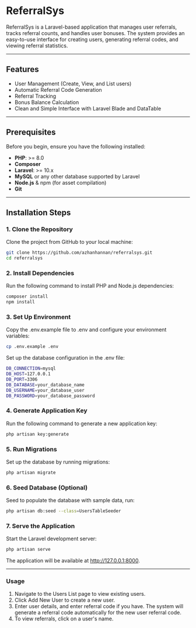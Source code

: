 # ReferralSys

ReferralSys is a Laravel-based application that manages user referrals, tracks referral counts, and handles user bonuses. The system provides an easy-to-use interface for creating users, generating referral codes, and viewing referral statistics.

---

## Features
- User Management (Create, View, and List users)
- Automatic Referral Code Generation
- Referral Tracking
- Bonus Balance Calculation
- Clean and Simple Interface with Laravel Blade and DataTable

---

## Prerequisites
Before you begin, ensure you have the following installed:
- **PHP**: >= 8.0
- **Composer**
- **Laravel**: >= 10.x
- **MySQL** or any other database supported by Laravel
- **Node.js** & npm (for asset compilation)
- **Git**

---

## Installation Steps

### 1. Clone the Repository
Clone the project from GitHub to your local machine:
```bash
git clone https://github.com/azhanhannan/referralsys.git
cd referralsys
```

### 2. Install Dependencies
Run the following command to install PHP and Node.js dependencies:

```bash
composer install
npm install
```

### 3. Set Up Environment
Copy the .env.example file to .env and configure your environment variables:
```bash
cp .env.example .env
```

Set up the database configuration in the .env file:
```bash
DB_CONNECTION=mysql
DB_HOST=127.0.0.1
DB_PORT=3306
DB_DATABASE=your_database_name
DB_USERNAME=your_database_user
DB_PASSWORD=your_database_password
```

### 4. Generate Application Key
Run the following command to generate a new application key:
```bash
php artisan key:generate
```

### 5. Run Migrations
Set up the database by running migrations:
```bash
php artisan migrate
```

### 6. Seed Database (Optional)
Seed to populate the database with sample data, run:
```bash
php artisan db:seed --class=UsersTableSeeder
```

### 7. Serve the Application
Start the Laravel development server:
```bash
php artisan serve
```

The application will be available at http://127.0.0.1:8000.

--- 

### Usage
1. Navigate to the Users List page to view existing users.
2. Click Add New User to create a new user.
3. Enter user details, and enter referral code if you have. The system will generate a referral code automatically for the new user referral code.
4. To view referrals, click on a user's name.


